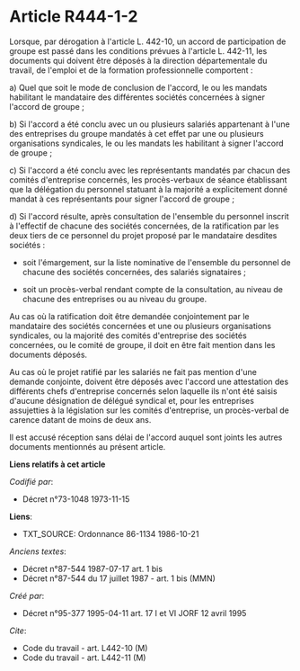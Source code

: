 # Article R444-1-2

Lorsque, par dérogation à l'article L. 442-10, un accord de participation de groupe est passé dans les conditions prévues à
l'article L. 442-11, les documents qui doivent être déposés à la direction départementale du travail, de l'emploi et de la
formation professionnelle comportent :

a) Quel que soit le mode de conclusion de l'accord, le ou les mandats habilitant le mandataire des différentes sociétés
concernées à signer l'accord de groupe ;

b) Si l'accord a été conclu avec un ou plusieurs salariés appartenant à l'une des entreprises du groupe mandatés à cet effet
par une ou plusieurs organisations syndicales, le ou les mandats les habilitant à signer l'accord de groupe ;

c) Si l'accord a été conclu avec les représentants mandatés par chacun des comités d'entreprise concernés, les procès-verbaux
de séance établissant que la délégation du personnel statuant à la majorité a explicitement donné mandat à ces représentants
pour signer l'accord de groupe ;

d) Si l'accord résulte, après consultation de l'ensemble du personnel inscrit à l'effectif de chacune des sociétés
concernées, de la ratification par les deux tiers de ce personnel du projet proposé par le mandataire desdites sociétés :

- soit l'émargement, sur la liste nominative de l'ensemble du personnel de chacune des sociétés concernées, des salariés
signataires ;

- soit un procès-verbal rendant compte de la consultation, au niveau de chacune des entreprises ou au niveau du groupe.

Au cas où la ratification doit être demandée conjointement par le mandataire des sociétés concernées et une ou plusieurs
organisations syndicales, ou la majorité des comités d'entreprise des sociétés concernées, ou le comité de groupe, il doit en
être fait mention dans les documents déposés.

Au cas où le projet ratifié par les salariés ne fait pas mention d'une demande conjointe, doivent être déposés avec l'accord
une attestation des différents chefs d'entreprise concernés selon laquelle ils n'ont été saisis d'aucune désignation de
délégué syndical et, pour les entreprises assujetties à la législation sur les comités d'entreprise, un procès-verbal de
carence datant de moins de deux ans.

Il est accusé réception sans délai de l'accord auquel sont joints les autres documents mentionnés au présent article.

**Liens relatifs à cet article**

_Codifié par_:

  - Décret n°73-1048 1973-11-15

**Liens**:

  - TXT_SOURCE: Ordonnance 86-1134 1986-10-21

_Anciens textes_:

  - Décret n°87-544 1987-07-17 art. 1 bis
  - Décret n°87-544 du 17 juillet 1987 - art. 1 bis (MMN)

_Créé par_:

  - Décret n°95-377 1995-04-11 art. 17 I et VI JORF 12 avril 1995

_Cite_:

  - Code du travail - art. L442-10 (M)
  - Code du travail - art. L442-11 (M)

